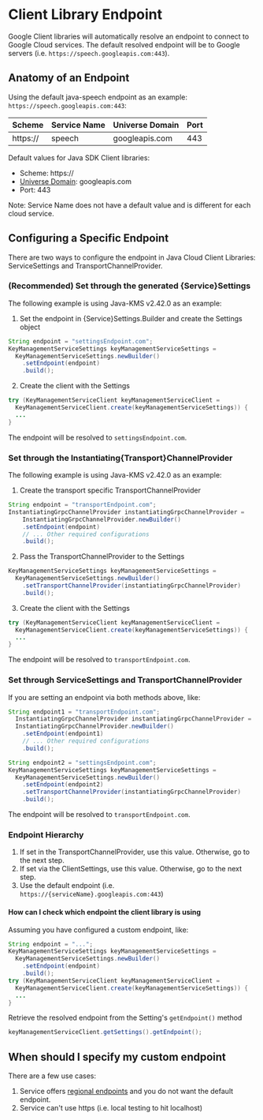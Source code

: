 # Client Library Endpoint
Google Client libraries will automatically resolve an endpoint to connect to Google Cloud services.
The default resolved endpoint will be to Google servers (i.e. `https://speech.googleapis.com:443`).

## Anatomy of an Endpoint
Using the default java-speech endpoint as an example: `https://speech.googleapis.com:443`:

| Scheme   	| Service Name 	| Universe Domain 	| Port 	|
|----------	|--------------	|-----------------	|------	|
| https:// 	| speech       	| googleapis.com  	| 443  	|

Default values for Java SDK Client libraries:
- Scheme: https://
- [Universe Domain](universe_domain.md): googleapis.com
- Port: 443

Note: Service Name does not have a default value and is different for each cloud service.

## Configuring a Specific Endpoint
There are two ways to configure the endpoint in Java Cloud Client Libraries: ServiceSettings and
TransportChannelProvider.

### (Recommended) Set through the generated {Service}Settings
The following example is using Java-KMS v2.42.0 as an example:

1. Set the endpoint in {Service}Settings.Builder and create the Settings object
```java
String endpoint = "settingsEndpoint.com";
KeyManagementServiceSettings keyManagementServiceSettings =
  KeyManagementServiceSettings.newBuilder()
    .setEndpoint(endpoint)
    .build();
```
2. Create the client with the Settings
```java
try (KeyManagementServiceClient keyManagementServiceClient =
  KeyManagementServiceClient.create(keyManagementServiceSettings)) {
  ...
}
```
The endpoint will be resolved to `settingsEndpoint.com`.

### Set through the Instantiating{Transport}ChannelProvider
The following example is using Java-KMS v2.42.0 as an example:

1. Create the transport specific TransportChannelProvider
```java
String endpoint = "transportEndpoint.com";
InstantiatingGrpcChannelProvider instantiatingGrpcChannelProvider =
    InstantiatingGrpcChannelProvider.newBuilder()
    .setEndpoint(endpoint)
    // ... Other required configurations
    .build();
```
2. Pass the TransportChannelProvider to the Settings
```java
KeyManagementServiceSettings keyManagementServiceSettings =
  KeyManagementServiceSettings.newBuilder()
    .setTransportChannelProvider(instantiatingGrpcChannelProvider)
    .build();
```
3. Create the client with the Settings
```java
try (KeyManagementServiceClient keyManagementServiceClient =
  KeyManagementServiceClient.create(keyManagementServiceSettings)) {
  ...
}
```
The endpoint will be resolved to `transportEndpoint.com`.

### Set through ServiceSettings and TransportChannelProvider
If you are setting an endpoint via both methods above, like:
```java
String endpoint1 = "transportEndpoint.com";
  InstantiatingGrpcChannelProvider instantiatingGrpcChannelProvider =
  InstantiatingGrpcChannelProvider.newBuilder()
    .setEndpoint(endpoint1)
    // ... Other required configurations
    .build();

String endpoint2 = "settingsEndpoint.com";
KeyManagementServiceSettings keyManagementServiceSettings =
  KeyManagementServiceSettings.newBuilder()
    .setEndpoint(endpoint2)
    .setTransportChannelProvider(instantiatingGrpcChannelProvider)
    .build();
```
The endpoint will be resolved to `transportEndpoint.com`.

### Endpoint Hierarchy
1. If set in the TransportChannelProvider, use this value. Otherwise, go to the next step.
2. If set via the ClientSettings, use this value. Otherwise, go to the next step.
3. Use the default endpoint (i.e. `https://{serviceName}.googleapis.com:443`)

#### How can I check which endpoint the client library is using
Assuming you have configured a custom endpoint, like:
```java
String endpoint = "...";
KeyManagementServiceSettings keyManagementServiceSettings =
  KeyManagementServiceSettings.newBuilder()
    .setEndpoint(endpoint)
    .build();
try (KeyManagementServiceClient keyManagementServiceClient = 
  KeyManagementServiceClient.create(keyManagementServiceSettings)) {
  ...
}
```

Retrieve the resolved endpoint from the Setting's `getEndpoint()` method
```java
keyManagementServiceClient.getSettings().getEndpoint();
```

## When should I specify my custom endpoint
There are a few use cases:
1. Service offers [regional endpoints](https://cloud.google.com/java/docs/setup#configure_endpoints_for_the_client_library) and you do not want the default endpoint.
2. Service can't use https (i.e. local testing to hit localhost)